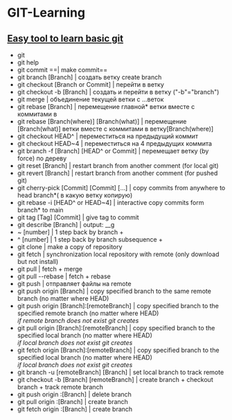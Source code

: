 # GIT-Learning
[Easy tool to learn basic git](https://learngitbranching.js.org/?locale=en_US&DEMO=)<br>
---
- git<br>
- git help<br>
- git commit                                      ==| make commit==<br>
- git branch [Branch]                             | создать ветку create branch<br>
- git checkout [Branch or Commit]                 | перейти в ветку<br>
- git checkout -b [Branch]                        | создать и перейти в ветку ("-b"="branch") <br>
- git merge                                       | объединение текущей ветки с ...веток<br>  
- git rebase [Branch]                             | перемещение главной* ветки вместе с коммитами в<br>
- git rebase [Branch(where)] [Branch(what)]       | перемещение [Branch(what)] ветки вместе с коммитами в ветку[Branch(where)]<br>
- git checkout HEAD^                              | переместиться на предыдущий коммит<br>
- git checkout HEAD~4                             | переместиться на 4 предыдущих коммита<br>
- git branch -f [Branch] [HEAD^ or Commit]        | перемещает ветку (by force) по дереву<br>
- git reset [Branch]                              | restart branch from another comment (for local git)<br>
- git revert [Branch]                             | restart branch from another comment (for pushed git)<br>
- git cherry-pick [Commit] [Commit] [...]         | copy commits from anywhere to head branch*( в какую ветку копирую)<br>
- git rebase -i [HEAD^ or HEAD~4]                 | interactive copy commits form branch* to main<br>
- git tag [Tag] [Commit]                          | give tag to commit<br>
- git describe [Branch]                           | output: <tag>_<numCommits>_g<hash><br>
- ~ [number]                                      | 1 step back by branch +<br>
- ^ [number]                                      | 1 step back by branch subsequence +<br>
- git clone                                       | make a copy of repository<br>
- git fetch                                       | synchronization local repository with remote (only download but not install)<br>
- git pull                                        | fetch + merge<br>
- git pull --rebase                               | fetch + rebase<br>
- git push                                        | отправляет файлы на remote<br>
- git push origin [Branch]                        | copy specified branch to the same remote branch (no matter where HEAD)<br>
- git push origin [Branch]:[remoteBranch]         | copy specified branch to the specified remote branch (no matter where HEAD) <br>
                                                *if remote branch does not exist git creates*<br>
- git pull origin [Branch]:[remoteBranch]         | copy specified branch to the specified local branch (no matter where HEAD) <br>
                                                *if local branch does not exist git creates*<br>
- git fetch origin [Branch]:[remoteBranch]        | copy specified branch to the specified local branch (no matter where HEAD) <br>
                                                *if local branch does not exist git creates*<br>
- git branch -u [remoteBranch] [Branch]           | set local branch to track remote<br>
- git checkout -b [Branch] [remoteBranch]         | create branch + checkout branch + track remote branch<br>
- git push origin :[Branch]                       | delete branch<br>
- git pull origin :[Branch]                       | create branch<br>
- git fetch origin :[Branch]                      | create branch<br>


